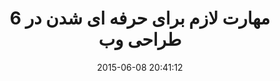 ---
layout: post
title: "6 مهارت لازم برای حرفه ای شدن در طراحی وب"
date: 2015-06-08 20:41:12
section: article
tags: design
link: "http://www.majidonline.com/article/6_%D9%85%D9%87%D8%A7%D8%B1%D8%AA_%D9%84%D8%A7%D8%B2%D9%85_%D8%A8%D8%B1%D8%A7%DB%8C_%D8%AD%D8%B1%D9%81%D9%87_%D8%A7%DB%8C_%D8%B4%D8%AF%D9%86_%D8%AF%D8%B1_%D8%B7%D8%B1%D8%A7%D8%AD%DB%8C_%D9%88%D8%A8.html"
user: "نوید کاشانی"
user_link: "http://navid.kashani.ir/"
---